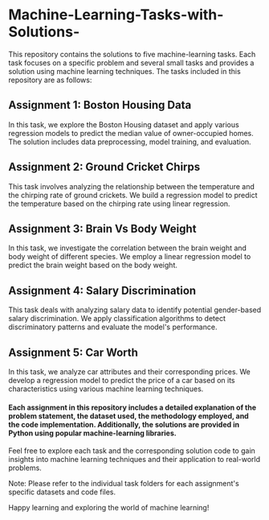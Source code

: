 # Machine-Learning-Tasks-with-Solutions-

This repository contains the solutions to five machine-learning tasks. Each task focuses on a specific problem and several small tasks and provides a solution using machine learning techniques. The tasks included in this repository are as follows:

## Assignment 1: Boston Housing Data
In this task, we explore the Boston Housing dataset and apply various regression models to predict the median value of owner-occupied homes. The solution includes data preprocessing, model training, and evaluation.

## Assignment 2: Ground Cricket Chirps
This task involves analyzing the relationship between the temperature and the chirping rate of ground crickets. We build a regression model to predict the temperature based on the chirping rate using linear regression.

## Assignment 3: Brain Vs Body Weight
In this task, we investigate the correlation between the brain weight and body weight of different species. We employ a linear regression model to predict the brain weight based on the body weight.

## Assignment 4: Salary Discrimination
This task deals with analyzing salary data to identify potential gender-based salary discrimination. We apply classification algorithms to detect discriminatory patterns and evaluate the model's performance.

## Assignment 5: Car Worth
In this task, we analyze car attributes and their corresponding prices. We develop a regression model to predict the price of a car based on its characteristics using various machine learning techniques.

#### Each assignment in this repository includes a detailed explanation of the problem statement, the dataset used, the methodology employed, and the code implementation. Additionally, the solutions are provided in Python using popular machine-learning libraries.

Feel free to explore each task and the corresponding solution code to gain insights into machine learning techniques and their application to real-world problems.

Note: Please refer to the individual task folders for each assignment's specific datasets and code files.

Happy learning and exploring the world of machine learning!
